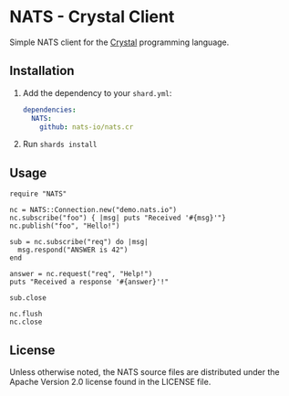 # NATS - Crystal Client

Simple NATS client for the [Crystal](https://http://crystal-lang.org) programming language.

## Installation

1. Add the dependency to your `shard.yml`:

   ```yaml
   dependencies:
     NATS:
       github: nats-io/nats.cr
   ```

2. Run `shards install`

## Usage

```crystal
require "NATS"

nc = NATS::Connection.new("demo.nats.io")
nc.subscribe("foo") { |msg| puts "Received '#{msg}'"}
nc.publish("foo", "Hello!")

sub = nc.subscribe("req") do |msg|
  msg.respond("ANSWER is 42")
end

answer = nc.request("req", "Help!")
puts "Received a response '#{answer}'!"

sub.close

nc.flush
nc.close
```

## License

Unless otherwise noted, the NATS source files are distributed under
the Apache Version 2.0 license found in the LICENSE file.
